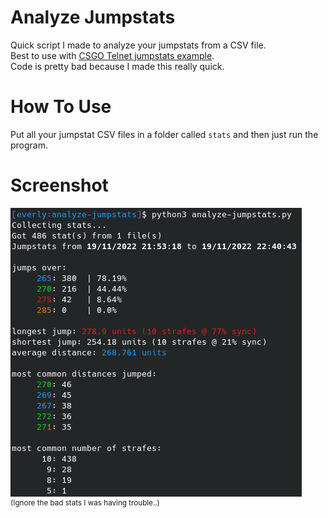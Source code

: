 # Analyze Jumpstats

Quick script I made to analyze your jumpstats from a CSV file. \
Best to use with [CSGO Telnet jumpstats example](https://github.com/everlyy/csgo-telnet/blob/main/examples/jumpstats.py). \
Code is pretty bad because I made this really quick.

# How To Use

Put all your jumpstat CSV files in a folder called `stats` and then just run the program. 

# Screenshot

![Terminal Output](screenshots/terminal-output.png) \
<sup>(Ignore the bad stats I was having trouble..)</sup>